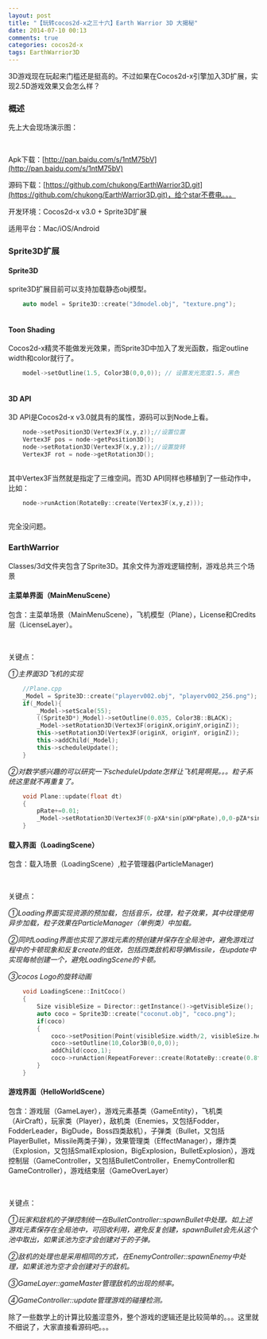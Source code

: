 ```yaml
---
layout: post
title: "【玩转cocos2d-x之三十六】Earth Warrior 3D 大揭秘"
date: 2014-07-10 00:13
comments: true
categories: cocos2d-x
tags: EarthWarrior3D
---
```

3D游戏现在玩起来门槛还是挺高的。不过如果在Cocos2d-x引擎加入3D扩展，实现2.5D游戏效果又会怎么样？

### 概述
先上大会现场演示图：

<div align="center"><img src="http://www-fusijie-com.qiniudn.com/4196_140316183412_1.JPG" alt="" border="0" title="" /><br></br></div>

<!-- more -->

Apk下载：[http://pan.baidu.com/s/1ntM75bV](http://pan.baidu.com/s/1ntM75bV)

源码下载：[https://github.com/chukong/EarthWarrior3D.git](https://github.com/chukong/EarthWarrior3D.git)，给个star不费电。。。

开发环境：Cocos2d-x v3.0 + Sprite3D扩展

适用平台：Mac/iOS/Android

### Sprite3D扩展

#### Sprite3D

sprite3D扩展目前可以支持加载静态obj模型。

``` cpp Sprite3D使用
	auto model = Sprite3D::create("3dmodel.obj", "texture.png"); 
	 
```

#### Toon Shading

Cocos2d-x精灵不能做发光效果，而Sprite3D中加入了发光函数，指定outline width和color就行了。

``` cpp 设置边缘发光
	model->setOutline(1.5, Color3B(0,0,0)); // 设置发光宽度1.5，黑色
	
```

#### 3D API

3D API是Cocos2d-x v3.0就具有的属性，源码可以到Node上看。

``` cpp 设置位置和旋转
	node->setPosition3D(Vertex3F(x,y,z));//设置位置  
	Vertex3F pos = node->getPosition3D();  
	node->setRotation3D(Vertex3F(x,y,z));//设置旋转  
	Vertex3F rot = node->getRotation3D();
	
```

其中Vertex3F当然就是指定了三维空间。而3D API同样也移植到了一些动作中，比如：

``` cpp 3D旋转
	node->runAction(RotateBy::create(Vertex3F(x,y,z)));  
	
```
	
完全没问题。

### EarthWarrior

Classes/3d文件夹包含了Sprite3D。其余文件为游戏逻辑控制，游戏总共三个场景

#### 主菜单界面（MainMenuScene）
包含：主菜单场景（MainMenuScene），飞机模型（Plane），License和Credits层（LicenseLayer）。

<div align="center"><img src="http://www-fusijie-com.qiniudn.com/20140328095139203.png" alt="" border="0" title="" /><br></br></div>

关键点：

*①主界面3D飞机的实现*

``` cpp 主界面3D飞机的实现
	//Plane.cpp  
	_Model = Sprite3D::create("playerv002.obj", "playerv002_256.png");  
	if(_Model){  
    	_Model->setScale(55);  
    	((Sprite3D*)_Model)->setOutline(0.035, Color3B::BLACK);  
    	_Model->setRotation3D(Vertex3F(originX,originY,originZ));  
    	this->setRotation3D(Vertex3F(originX, originY, originZ));  
    	this->addChild(_Model);  
    	this->scheduleUpdate();  
	}  

```
	
*②对数学感兴趣的可以研究一下scheduleUpdate怎样让飞机晃啊晃。。。粒子系统这里就不再重复了。*

``` cpp 设置飞机摇晃
	void Plane::update(float dt)  
	{  
    	pRate+=0.01;  
    	_Model->setRotation3D(Vertex3F(0-pXA*sin(pXW*pRate),0,0-pZA*sin(pZW*pRate)));  
	}  

```

#### 载入界面（LoadingScene）

包含：载入场景（LoadingScene）,粒子管理器(ParticleManager)

<div align="center"><img src="http://www-fusijie-com.qiniudn.com/20140328095149734.png" alt="" border="0" title="" /><br></br></div>

关键点：

*①Loading界面实现资源的预加载，包括音乐，纹理，粒子效果，其中纹理使用异步加载，粒子效果在ParticleManager（单例类）中加载。*

*②同时Loading界面也实现了游戏元素的预创建并保存在全局池中，避免游戏过程中的卡顿现象和反复create的低效，包括四类敌机和导弹Missile，在update中实现每帧创建一个，避免LoadingScene的卡顿。*

*③cocos Logo的旋转动画*

```cpp cocos Logo旋转动画
	void LoadingScene::InitCoco()  
	{  
    	Size visibleSize = Director::getInstance()->getVisibleSize();  
    	auto coco = Sprite3D::create("coconut.obj", "coco.png");  
    	if(coco)  
    	{  
        	coco->setPosition(Point(visibleSize.width/2, visibleSize.height/2-150));  
        	coco->setOutline(10,Color3B(0,0,0));  
        	addChild(coco,1);  
        	coco->runAction(RepeatForever::create(RotateBy::create(0.8f,Vertex3F(0,360,0))));  
    	}  
	} 

```

#### 游戏界面（HelloWorldScene）

包含：游戏层（GameLayer），游戏元素基类（GameEntity），飞机类（AirCraft），玩家类（Player），敌机类（Enemies，又包括Fodder，FodderLeader，BigDude，Boss四类敌机），子弹类（Bullet，又包括PlayerBullet，Missile两类子弹），效果管理类（EffectManager），爆炸类（Explosion，又包括SmallExplosion，BigExplosion，BulletExplosion），游戏控制层（GameController，又包括BulletController，EnemyController和GameController），游戏结束层（GameOverLayer）

<div align="center"><img src="http://www-fusijie-com.qiniudn.com/20140328095145093.png" alt="" border="0" title="" /><br></br></div>

关键点：

*①玩家和敌机的子弹控制统一在BulletController::spawnBullet中处理。如上述游戏元素保存在全局池中，可回收利用，避免反复创建，spawnBullet会先从这个池中取出，如果该池为空才会创建对于的子弹。*

*②敌机的处理也是采用相同的方式，在EnemyController::spawnEnemy中处理，如果该池为空才会创建对于的敌机。*

*③GameLayer::gameMaster管理敌机的出现的频率。*

*④GameController::update管理游戏的碰撞检测。*

除了一些数学上的计算比较羞涩意外，整个游戏的逻辑还是比较简单的。。。这里就不细说了，大家直接看源码吧。。。